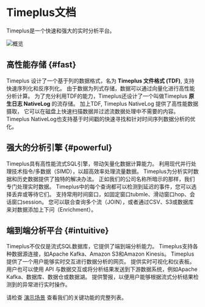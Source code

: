 # Timeplus文档

Timeplus是一个快速和强大的实时分析平台。

![概览](/img/overview.png)

## 高性能存储 {#fast}

Timeplus 设计了一个基于列的数据格式，名为 **Timeplus 文件格式 (TDF)**, 支持快速序列化和反序列化。 由于数据为列式存储，数据可以通过向量化进行高性能分析计算。  为了充分利用TDF的能力，Timeplus还设计了一个叫做Timeplus **原生日志 NativeLog** 的流存储。 加上TDF, Timeplus NativeLog 提供了高性能数据摄取， 它可以在磁盘上快速扫描数据并过滤流数据处理中不需要的内容。  Timeplus NativeLog也支持基于时间戳的快速寻找和针对时间序列数据分析的优化。

## 强大的分析引擎 {#powerful}

Timeplus具有高性能流式SQL引擎，带动矢量化数据计算能力。 利用现代并行处理技术指令/多数据（SIMD），以超高效率处理流量数据。 Timeplus为分析实时数据和历史数据提供了独特的解决办法。 正如我们的公司名称所暗示的那样，我们专门处理实时数据。 Timeplus中的每个查询都可以检测到延迟的事件，您可以选择丢弃或等待它们。 支持常用时间窗口，如固定窗口tubmle、滑动窗口hop、会话窗口session。 您可以联合查询多个流（JOIN），或者通过CSV、S3或数据库来对数据添加上下问（Enrichment）。

## 端到端分析平台 {#intuitive}

Timeplus不仅仅是流式SQL数据库，它提供了端到端分析能力。  Timeplus支持各种数据源连接，如Apache Kafka、Amazon S3和Amazon Kinesis。  Timeplus提供了一个用户能够实时交互进行数据分析的网页。  提供实时可视化和仪表板。  用户也可以使用 API 与数据交互或将分析结果发送到下游数据系统，例如Apache Kafka、数据库、数据仓或数据湖。  提供警报，以便用户能够根据流式分析结果检测到的异常进行实时操作。

请检查 [演示场景](usecases) 查看我们的关键功能的完整列表。

